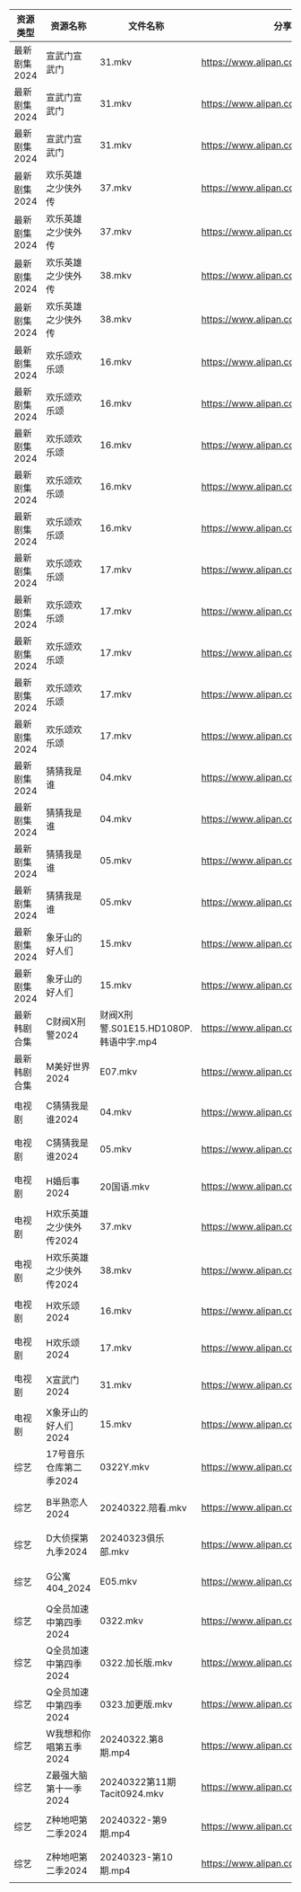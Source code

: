 | 资源类型     | 资源名称           | 文件名称                          | 分享链接                                 | 更新时间                |
| -------- | -------------- | ----------------------------- | ------------------------------------ | ------------------- |
| 最新剧集2024 | 宣武门宣武门         | 31.mkv                        | https://www.alipan.com/s/cHgMm91UCwf | 2024-03-23 00:07:45 |
| 最新剧集2024 | 宣武门宣武门         | 31.mkv                        | https://www.alipan.com/s/cHgMm91UCwf | 2024-03-23 00:09:06 |
| 最新剧集2024 | 宣武门宣武门         | 31.mkv                        | https://www.alipan.com/s/cHgMm91UCwf | 2024-03-23 00:09:52 |
| 最新剧集2024 | 欢乐英雄之少侠外传      | 37.mkv                        | https://www.alipan.com/s/FdRoakMy1NJ | 2024-03-23 14:08:27 |
| 最新剧集2024 | 欢乐英雄之少侠外传      | 37.mkv                        | https://www.alipan.com/s/FdRoakMy1NJ | 2024-03-23 14:09:54 |
| 最新剧集2024 | 欢乐英雄之少侠外传      | 38.mkv                        | https://www.alipan.com/s/FdRoakMy1NJ | 2024-03-23 14:08:26 |
| 最新剧集2024 | 欢乐英雄之少侠外传      | 38.mkv                        | https://www.alipan.com/s/FdRoakMy1NJ | 2024-03-23 14:09:54 |
| 最新剧集2024 | 欢乐颂欢乐颂         | 16.mkv                        | https://www.alipan.com/s/BfL6e5wsSZs | 2024-03-23 00:07:53 |
| 最新剧集2024 | 欢乐颂欢乐颂         | 16.mkv                        | https://www.alipan.com/s/BfL6e5wsSZs | 2024-03-23 00:08:26 |
| 最新剧集2024 | 欢乐颂欢乐颂         | 16.mkv                        | https://www.alipan.com/s/BfL6e5wsSZs | 2024-03-23 00:09:13 |
| 最新剧集2024 | 欢乐颂欢乐颂         | 16.mkv                        | https://www.alipan.com/s/BfL6e5wsSZs | 2024-03-23 00:09:58 |
| 最新剧集2024 | 欢乐颂欢乐颂         | 16.mkv                        | https://www.alipan.com/s/BfL6e5wsSZs | 2024-03-23 00:10:36 |
| 最新剧集2024 | 欢乐颂欢乐颂         | 17.mkv                        | https://www.alipan.com/s/BfL6e5wsSZs | 2024-03-23 00:07:52 |
| 最新剧集2024 | 欢乐颂欢乐颂         | 17.mkv                        | https://www.alipan.com/s/BfL6e5wsSZs | 2024-03-23 00:08:26 |
| 最新剧集2024 | 欢乐颂欢乐颂         | 17.mkv                        | https://www.alipan.com/s/BfL6e5wsSZs | 2024-03-23 00:09:13 |
| 最新剧集2024 | 欢乐颂欢乐颂         | 17.mkv                        | https://www.alipan.com/s/BfL6e5wsSZs | 2024-03-23 00:09:58 |
| 最新剧集2024 | 欢乐颂欢乐颂         | 17.mkv                        | https://www.alipan.com/s/BfL6e5wsSZs | 2024-03-23 00:10:35 |
| 最新剧集2024 | 猜猜我是谁          | 04.mkv                        | https://www.alipan.com/s/tX9XXWMajZQ | 2024-03-23 14:08:40 |
| 最新剧集2024 | 猜猜我是谁          | 04.mkv                        | https://www.alipan.com/s/tX9XXWMajZQ | 2024-03-23 14:09:13 |
| 最新剧集2024 | 猜猜我是谁          | 05.mkv                        | https://www.alipan.com/s/tX9XXWMajZQ | 2024-03-23 14:08:39 |
| 最新剧集2024 | 猜猜我是谁          | 05.mkv                        | https://www.alipan.com/s/tX9XXWMajZQ | 2024-03-23 14:09:13 |
| 最新剧集2024 | 象牙山的好人们        | 15.mkv                        | https://www.alipan.com/s/rUn9XHEFF7a | 2024-03-23 14:08:44 |
| 最新剧集2024 | 象牙山的好人们        | 15.mkv                        | https://www.alipan.com/s/rUn9XHEFF7a | 2024-03-23 14:09:17 |
| 最新韩剧合集   | C财阀X刑警2024     | 财阀X刑警.S01E15.HD1080P.韩语中字.mp4 | https://www.alipan.com/s/RXRu5So38tj | 2024-03-23 14:05:23 |
| 最新韩剧合集   | M美好世界2024      | E07.mkv                       | https://www.alipan.com/s/3hVi9iw3g6N | 2024-03-23 00:06:16 |
| 电视剧      | C猜猜我是谁2024     | 04.mkv                        | https://www.alipan.com/s/WJkJ2yyqWfq | 2024-03-23 14:05:21 |
| 电视剧      | C猜猜我是谁2024     | 05.mkv                        | https://www.alipan.com/s/WJkJ2yyqWfq | 2024-03-23 14:05:20 |
| 电视剧      | H婚后事2024       | 20国语.mkv                      | https://www.alipan.com/s/V721tmW61zo | 2024-03-23 00:05:51 |
| 电视剧      | H欢乐英雄之少侠外传2024 | 37.mkv                        | https://www.alipan.com/s/p6yW65rujUt | 2024-03-23 14:05:40 |
| 电视剧      | H欢乐英雄之少侠外传2024 | 38.mkv                        | https://www.alipan.com/s/p6yW65rujUt | 2024-03-23 14:05:40 |
| 电视剧      | H欢乐颂2024       | 16.mkv                        | https://www.alipan.com/s/nX7Ep6n3v7t | 2024-03-23 00:06:02 |
| 电视剧      | H欢乐颂2024       | 17.mkv                        | https://www.alipan.com/s/nX7Ep6n3v7t | 2024-03-23 00:06:02 |
| 电视剧      | X宣武门2024       | 31.mkv                        | https://www.alipan.com/s/EPjGZid2XD5 | 2024-03-23 00:06:33 |
| 电视剧      | X象牙山的好人们2024   | 15.mkv                        | https://www.alipan.com/s/fc7KZReiCHC | 2024-03-23 14:06:23 |
| 综艺       | 17号音乐仓库第二季2024 | 0322Y.mkv                     | https://www.alipan.com/s/9UjuDVabbAo | 2024-03-23 07:40:08 |
| 综艺       | B半熟恋人2024      | 20240322.陪看.mkv               | https://www.alipan.com/s/cyh8UPQtN4p | 2024-03-23 07:40:10 |
| 综艺       | D大侦探第九季2024    | 20240323俱乐部.mkv               | https://www.alipan.com/s/D2ZWBwPxiYi | 2024-03-23 14:07:09 |
| 综艺       | G公寓404_2024    | E05.mkv                       | https://www.alipan.com/s/GoS4LufpWv2 | 2024-03-23 07:40:19 |
| 综艺       | Q全员加速中第四季2024  | 0322.mkv                      | https://www.alipan.com/s/e7gcZ4pytd9 | 2024-03-23 07:40:45 |
| 综艺       | Q全员加速中第四季2024  | 0322.加长版.mkv                  | https://www.alipan.com/s/e7gcZ4pytd9 | 2024-03-23 07:40:45 |
| 综艺       | Q全员加速中第四季2024  | 0323.加更版.mkv                  | https://www.alipan.com/s/e7gcZ4pytd9 | 2024-03-23 14:07:34 |
| 综艺       | W我想和你唱第五季2024  | 20240322.第8期.mp4              | https://www.alipan.com/s/VuTDdPsxj7H | 2024-03-23 07:41:04 |
| 综艺       | Z最强大脑第十一季2024  | 20240322第11期Tacit0924.mkv     | https://www.alipan.com/s/xwuvrmHhT2H | 2024-03-23 07:41:13 |
| 综艺       | Z种地吧第二季2024    | 20240322-第9期.mp4              | https://www.alipan.com/s/1DyAWe9bo96 | 2024-03-23 07:41:20 |
| 综艺       | Z种地吧第二季2024    | 20240323-第10期.mp4             | https://www.alipan.com/s/1DyAWe9bo96 | 2024-03-23 14:08:05 |
